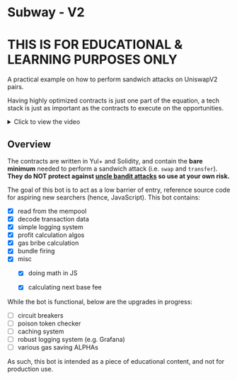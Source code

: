 # Subway - V2

# THIS IS FOR EDUCATIONAL & LEARNING PURPOSES ONLY

A practical example on how to perform sandwich attacks on UniswapV2 pairs.

Having highly optimized contracts is just one part of the equation, a tech stack is just as important as the contracts to execute on the opportunities.

<details>
  <summary>Click to view the video</summary>
  
  https://user-images.githubusercontent.com/95674753/145967796-6c2c8925-fb5c-41d4-a64f-a22ce8701ce6.mp4
</details>

## Overview

The contracts are written in Yul+ and Solidity, and contain the **bare minimum** needed to perform a sandwich attack (i.e. `swap` and `transfer`). **They do NOT protect against [uncle bandit attacks](https://twitter.com/bertcmiller/status/1385294417091760134) so use at your own risk.**

The goal of this bot is to act as a low barrier of entry, reference source code for aspiring new searchers (hence, JavaScript). This bot contains:

- [x] read from the mempool
- [x] decode transaction data
- [x] simple logging system
- [x] profit calculation algos
- [x] gas bribe calculation
- [x] bundle firing
- [x] misc
  - [x] doing math in JS
  - [x] calculating next base fee


While the bot is functional, below are the upgrades in progress:

- [ ] circuit breakers
- [ ] poison token checker
- [ ] caching system
- [ ] robust logging system (e.g. Grafana)
- [ ] various gas saving ALPHAs

As such, this bot is intended as a piece of educational content, and not for production use.
